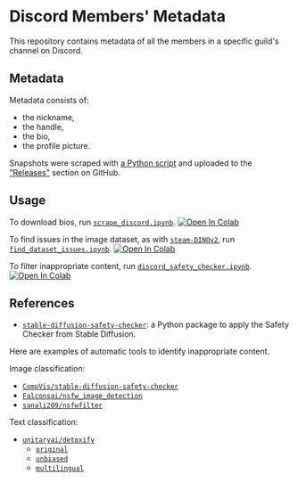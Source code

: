 # Discord Members' Metadata

This repository contains metadata of all the members in a specific guild's channel on Discord.

## Metadata

Metadata consists of:
- the nickname,
- the handle,
- the bio,
- the profile picture.

Snapshots were scraped with [a Python script][discord-scraper] and uploaded to the ["Releases"][data-snapshots] section on GitHub.

## Usage

To download bios, run [`scrape_discord.ipynb`][colab-notebook-scraper].
[![Open In Colab][colab-badge]][colab-notebook-scraper]

To find issues in the image dataset, as with [`steam-DINOv2`][steam-DINOv2], run [`find_dataset_issues.ipynb`][colab-notebook-cleanvision].
[![Open In Colab][colab-badge]][colab-notebook-cleanvision]

To filter inappropriate content, run [`discord_safety_checker.ipynb`][colab-notebook].
[![Open In Colab][colab-badge]][colab-notebook]

## References

- [`stable-diffusion-safety-checker`][stable-diffusion-safety-checker]: a Python package to apply the Safety Checker from Stable Diffusion. 

Here are examples of automatic tools to identify inappropriate content.

Image classification:
- [`CompVis/stable-diffusion-safety-checker`][CompVis-space]
- [`Falconsai/nsfw_image_detection`][Falconsai-space]
- [`sanali209/nsfwfilter`][sanali209-space]

Text classification:
- [`unitaryai/detoxify`][detoxify-github]
  - [`original`][detoxify-original-space]
  - [`unbiased`][detoxify-unbiased-space]
  - [`multilingual`][detoxify-multilingual-space]

<!-- Definitions -->

[discord-scraper]: <https://github.com/woctezuma/DiscordScraper>
[data-snapshots]: <https://github.com/woctezuma/discord-members-metadata/releases>
[steam-DINOv2]: <https://github.com/woctezuma/steam-DINOv2#filtering-optional>

[colab-notebook-scraper]: <https://colab.research.google.com/github/woctezuma/discord-members-metadata/blob/main/scrape_discord.ipynb>
[colab-notebook-cleanvision]: <https://colab.research.google.com/github/woctezuma/discord-members-metadata/blob/main/find_dataset_issues.ipynb>
[colab-notebook]: <https://colab.research.google.com/github/woctezuma/discord-members-metadata/blob/main/discord_safety_checker.ipynb>
[colab-badge]: <https://colab.research.google.com/assets/colab-badge.svg>

[stable-diffusion-safety-checker]: <https://github.com/woctezuma/stable-diffusion-safety-checker>

[CompVis-space]: <https://huggingface.co/CompVis/stable-diffusion-safety-checker>
[Falconsai-space]: <https://huggingface.co/Falconsai/nsfw_image_detection>
[sanali209-space]: <https://huggingface.co/sanali209/nsfwfilter>

[detoxify-github]: <https://github.com/unitaryai/detoxify>
[detoxify-original-space]: <https://huggingface.co/unitary/toxic-bert>
[detoxify-unbiased-space]: <https://huggingface.co/unitary/unbiased-toxic-roberta>
[detoxify-multilingual-space]: <https://huggingface.co/unitary/multilingual-toxic-xlm-roberta>
